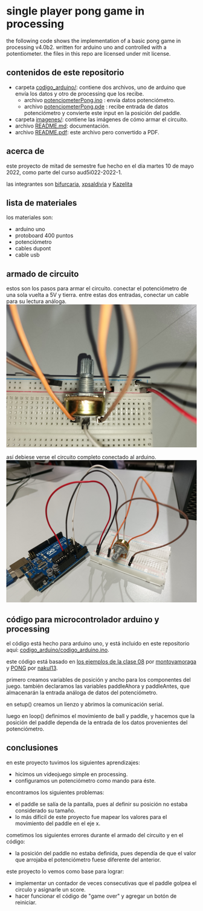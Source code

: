 # single player pong game in processing

the following code shows the implementation of a basic pong game in processing v4.0b2. written for arduino uno and controlled with a potentiometer. the files in this repo are licensed under mit license.

## contenidos de este repositorio

* carpeta [codigo_arduino/](codigo_arduino/): contiene dos archivos, uno de arduino que envía los datos y otro de processing que los recibe.
  * archivo [potenciometerPong.ino](codigo_arduino/potenciometerPong.ino) : envía datos potenciómetro.
  * archivo [potenciometerPong.pde](codigo_arduino/potenciometerPong.pde) : recibe entrada de datos potenciómetro y convierte este input en la posición del paddle.
* carpeta [imagenes/](imagenes/): contiene las imágenes de cómo armar el circuito.
* archivo [README.md](README.md): documentación.
* archivo [README.pdf](README.pdf): este archivo pero convertido a PDF.

## acerca de

este proyecto de mitad de semestre fue hecho en el día martes 10 de mayo 2022, como parte del curso  aud5i022-2022-1.

las integrantes son [bifurcaria](https://github.com/bifurcaria), [xpsaldivia](https://github.com/xpsaldivia) y [Kazelita](https://github.com/Kazelita)

## lista de materiales

los materiales son:

* arduino uno
* protoboard 400 puntos
* potenciómetro
* cables dupont
* cable usb

## armado de circuito

estos son los pasos para armar el circuito.
conectar el potenciómetro de una sola vuelta a 5V y tierra. entre estas dos entradas, conectar un cable para su lectura análoga.
![conectar el potenciómetro de una sola vuelta a 5V y tierra. entre estas dos entradas, conectar un cable para su lectura análoga.](https://raw.githubusercontent.com/xpsaldivia/clase-09-proyecto-mitad-semestre/main/imagenes/IMG_20220510_170338.jpg)

así debiese verse el circuito completo conectado al arduino.
![así debiese verse el circuito completo conectado al arduino.](https://raw.githubusercontent.com/xpsaldivia/clase-09-proyecto-mitad-semestre/main/imagenes/IMG_20220510_170812.jpg)

## código para microcontrolador arduino y processing

el código está hecho para arduino uno, y está incluido en este repositorio aquí: [codigo_arduino/codigo_arduino.ino](codigo_arduino/codigo_arduino.ino).

este código está basado en [los ejemplos de la clase 08](https://github.com/montoyamoraga/aud5i022-2022-1/tree/main/clases/clase-08) por [montoyamoraga](https://github.com/montoyamoraga) y [PONG](https://github.com/nakul13/PONG) por [nakul13](https://github.com/nakul13/).

primero creamos variables de posición y ancho para los componentes del juego. también declaramos las variables paddleAhora y paddleAntes, que almacenarán la entrada análoga de datos del potenciómetro.

en setup() creamos un lienzo y abrimos la comunicación serial.

luego en loop() definimos el movimiento de ball y paddle, y hacemos que la posición del paddle dependa de la entrada de los datos provenientes del potenciómetro.

## conclusiones

en este proyecto tuvimos los siguientes aprendizajes:

* hicimos un videojuego simple en processing.
* configuramos un potenciómetro como mando para éste.

encontramos los siguientes problemas:

* el paddle se salía de la pantalla, pues al definir su posición no estaba considerado su tamaño.
* lo más difícil de este proyecto fue mapear los valores para el movimiento del paddle en el eje x.

cometimos los siguientes errores durante el armado del circuito y en el código:

* la posición del paddle no estaba definida, pues dependía de que el valor que arrojaba el potenciómetro fuese diferente del anterior.

este proyecto lo vemos como base para lograr:

* implementar un contador de veces consecutivas que el paddle golpea el circulo y asignarle un score.
* hacer funcionar el código de "game over" y agregar un botón de reiniciar.

